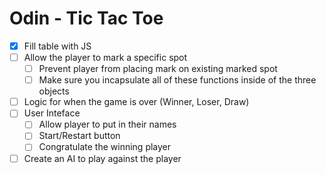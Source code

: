 # Odin - Tic Tac Toe

- [X] Fill table with JS
- [ ] Allow the player to mark a specific spot
  - [ ] Prevent player from placing mark on existing marked spot
  - [ ] Make sure you incapsulate all of these functions inside of the three objects
- [ ] Logic for when the game is over (Winner, Loser, Draw)
- [ ] User Inteface
  - [ ] Allow player to put in their names
  - [ ] Start/Restart button
  - [ ] Congratulate the winning player
- [ ] Create an AI to play against the player
